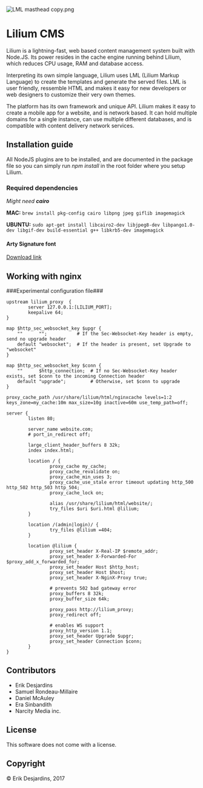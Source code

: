 ![LML masthead copy.png](https://bitbucket.org/repo/yqaMzz/images/422959623-LML%20masthead%20copy.png)

# Lilium CMS #

Lilium is a lightning-fast, web based content management system built with Node.JS. Its power resides in the cache engine running behind Lilium, which reduces CPU usage, RAM and database access.

Interpreting its own simple language, Lilium uses LML (Lilium Markup Language) to create the templates and generate the served files. LML is user friendly, ressemble HTML and makes it easy for new developers or web designers to customize their very own themes.

The platform has its own framework and unique API. Lilium makes it easy to create a mobile app for a website, and is network based. It can hold multiple domains for a single instance, can use multiple different databases, and is compatible with content delivery network services. 

## Installation guide

All NodeJS plugins are to be installed, and are documented in the package file so you can simply run *npm install* in the root folder where you setup Lilium.

### Required dependencies
*Might need **cairo***

**MAC:** `brew install pkg-config cairo libpng jpeg giflib imagemagick`

**UBUNTU:**
`sudo apt-get install libcairo2-dev libjpeg8-dev libpango1.0-dev libgif-dev build-essential g++ libkrb5-dev imagemagick`

#### Arty Signature font
[Download link](http://www.1001fonts.com/arty-signature-font.html)

## Working with nginx ##
###Experimental configuration file###

```
upstream lilium_proxy  {
        server 127.0.0.1:[LILIUM_PORT];
        keepalive 64;
}

map $http_sec_websocket_key $upgr {
    ""      "";           # If the Sec-Websocket-Key header is empty, send no upgrade header
    default "websocket";  # If the header is present, set Upgrade to "websocket"
}

map $http_sec_websocket_key $conn {
    ""      $http_connection;  # If no Sec-Websocket-Key header exists, set $conn to the incoming Connection header
    default "upgrade";         # Otherwise, set $conn to upgrade
}

proxy_cache_path /usr/share/lilium/html/nginxcache levels=1:2 keys_zone=my_cache:10m max_size=10g inactive=60m use_temp_path=off;

server {
        listen 80;

        server_name website.com;
        # port_in_redirect off;

        large_client_header_buffers 8 32k;
        index index.html;

        location / {
                proxy_cache my_cache;
                proxy_cache_revalidate on;
                proxy_cache_min_uses 3;
                proxy_cache_use_stale error timeout updating http_500 http_502 http_503 http_504;
                proxy_cache_lock on;

                alias /usr/share/lilium/html/website/;
                try_files $uri $uri.html @lilium;
        }

        location /(admin|login)/ {
                try_files @lilium =404;
        }

        location @lilium {
                proxy_set_header X-Real-IP $remote_addr;
                proxy_set_header X-Forwarded-For $proxy_add_x_forwarded_for;
                proxy_set_header Host $http_host;
                proxy_set_header Host $host;
                proxy_set_header X-NginX-Proxy true;

                # prevents 502 bad gateway error
                proxy_buffers 8 32k;
                proxy_buffer_size 64k;

                proxy_pass http://lilium_proxy;
                proxy_redirect off;

                # enables WS support
                proxy_http_version 1.1;
                proxy_set_header Upgrade $upgr;
                proxy_set_header Connection $conn;
        }
}
```

## Contributors ##

* Erik Desjardins
* Samuel Rondeau-Millaire
* Daniel McAuley
* Era Sinbandith
* Narcity Media inc.

## License ##
This software does not come with a license. 

## Copyright ##
© Erik Desjardins, 2017
